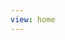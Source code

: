 ```yaml
---
view: home
---
```


<script>
if (typeof document !== 'undefined') {
  setTimeout(() => {
    const el = document.querySelector('img.cover')
    if (el) {
      el.src = 'http://s4.cn.bing.net/th?id=OJ.5sntxANxLQPjvw&pid=MSNJVFeeds'
    }
  })
}
</script>
